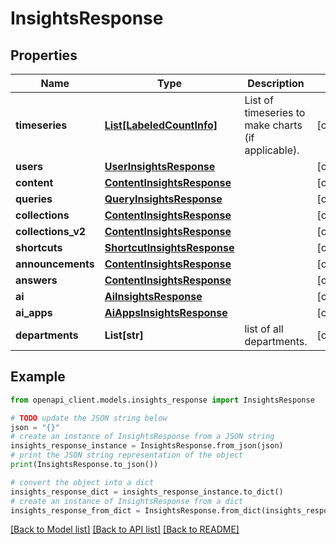 # InsightsResponse


## Properties

Name | Type | Description | Notes
------------ | ------------- | ------------- | -------------
**timeseries** | [**List[LabeledCountInfo]**](LabeledCountInfo.md) | List of timeseries to make charts (if applicable). | [optional] 
**users** | [**UserInsightsResponse**](UserInsightsResponse.md) |  | [optional] 
**content** | [**ContentInsightsResponse**](ContentInsightsResponse.md) |  | [optional] 
**queries** | [**QueryInsightsResponse**](QueryInsightsResponse.md) |  | [optional] 
**collections** | [**ContentInsightsResponse**](ContentInsightsResponse.md) |  | [optional] 
**collections_v2** | [**ContentInsightsResponse**](ContentInsightsResponse.md) |  | [optional] 
**shortcuts** | [**ShortcutInsightsResponse**](ShortcutInsightsResponse.md) |  | [optional] 
**announcements** | [**ContentInsightsResponse**](ContentInsightsResponse.md) |  | [optional] 
**answers** | [**ContentInsightsResponse**](ContentInsightsResponse.md) |  | [optional] 
**ai** | [**AiInsightsResponse**](AiInsightsResponse.md) |  | [optional] 
**ai_apps** | [**AiAppsInsightsResponse**](AiAppsInsightsResponse.md) |  | [optional] 
**departments** | **List[str]** | list of all departments. | [optional] 

## Example

```python
from openapi_client.models.insights_response import InsightsResponse

# TODO update the JSON string below
json = "{}"
# create an instance of InsightsResponse from a JSON string
insights_response_instance = InsightsResponse.from_json(json)
# print the JSON string representation of the object
print(InsightsResponse.to_json())

# convert the object into a dict
insights_response_dict = insights_response_instance.to_dict()
# create an instance of InsightsResponse from a dict
insights_response_from_dict = InsightsResponse.from_dict(insights_response_dict)
```
[[Back to Model list]](../README.md#documentation-for-models) [[Back to API list]](../README.md#documentation-for-api-endpoints) [[Back to README]](../README.md)



